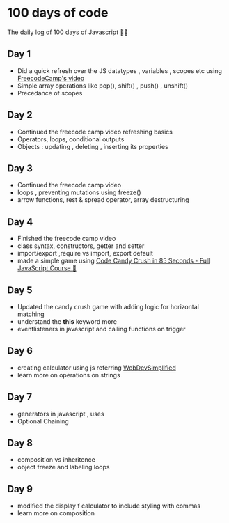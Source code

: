 # 100 days of code

The daily log of 100 days of Javascript 🧑‍💻

## Day 1

- Did a quick refresh over the JS datatypes , variables , scopes etc using [FreecodeCamp's video](https://www.youtube.com/watch?v=PkZNo7MFNFg)
- Simple array operations like pop(), shift() , push() , unshift()
- Precedance of scopes

## Day 2

- Continued the freecode camp video refreshing basics
- Operators, loops, conditional outputs
- Objects : updating , deleting , inserting its properties

## Day 3

- Continued the freecode camp video
- loops , preventing mutations using freeze()
- arrow functions, rest & spread operator, array destructuring

## Day 4

- Finished the freecode camp video
- class syntax, constructors, getter and setter
- import/export ,require vs import, export default
- made a simple game using [Code Candy Crush in 85 Seconds - Full JavaScript Course 🍬](https://www.youtube.com/watch?v=kLJWmOTbdQo)

## Day 5

- Updated the candy crush game with adding logic for horizontal matching
- understand the **this** keyword more
- eventlisteners in javascript and calling functions on trigger

## Day 6

- creating calculator using js referring [WebDevSimplified](https://www.youtube.com/watch?v=j59qQ7YWLxw)
- learn more on operations on strings

## Day 7

- generators in javascript , uses
- Optional Chaining

## Day 8

- composition vs inheritence
- object freeze and labeling loops

## Day 9

- modified the display f calculator to include styling with commas
- learn more on composition
